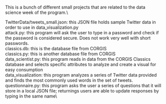 This is a bunch of different small projects that are related to the data science week of the program.\

TwitterData/tweets_small.json: this JSON file holds sample Twitter data in order to use in data_visualization.py\
attack.py: this program will ask the user to type in a password and check if the password is considered secure. Does not work very well with short passwords.\
classics.db: this is the database file from CORGIS\
classics.py: this is another database file from CORGIS\
data_scientist.py: this program reads in data from the CORGIS Classics database and selects specific attributes to analyze and create a visual for easy consumption\
data_visualization: this program analyzes a series of Twitter data provided and finds the most commonly used words in the set of tweets.\
questionnaire.py: this program asks the user a series of questions that it will store in a local JSON file; returnings users are able to update responses by typing in the same name\
